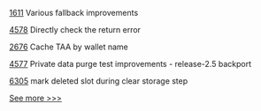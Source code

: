 
[1611](https://github.com/hyperledger/solang/pull/1611) Various fallback improvements

[4578](https://github.com/hyperledger/fabric/pull/4578) Directly check the return error

[2676](https://github.com/hyperledger/aries-cloudagent-python/pull/2676) Cache TAA by wallet name

[4577](https://github.com/hyperledger/fabric/pull/4577) Private data purge test improvements - release-2.5 backport

[6305](https://github.com/hyperledger/besu/pull/6305) mark deleted slot during clear storage step


[See more >>>](https://start-here.hyperledger.org/pull-requests)
